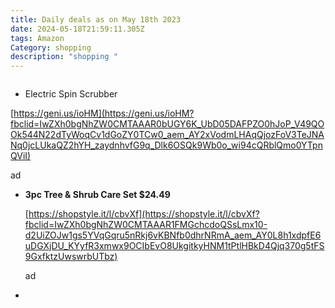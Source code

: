```yaml
---
title: Daily deals as on May 18th 2023
date: 2024-05-18T21:59:11.305Z
tags: Amazon
Category: shopping
description: "shopping "
---
```

![]()

*   Electric Spin Scrubber

  [https://geni.us/ioHM](https://geni.us/ioHM?fbclid=IwZXh0bgNhZW0CMTAAAR0bUGY6K_UbD05DAFPZO0hJoP_V49QOOk544N22dTyWoqCv1dGoZY0TCw0_aem_AY2xVodmLHAqQjozFoV3TeJNANq0jcLUkaQZ2hYH_zaydnhvfG9q_Dlk6OSQk9Wb0o_wi94cQRblQmo0YTpnQViI)

  ad

* <!--StartFragment-->

  **3pc Tree & Shrub Care Set $24.49**

  [https://shopstyle.it/l/cbvXf](https://shopstyle.it/l/cbvXf?fbclid=IwZXh0bgNhZW0CMTAAAR1FMGchcdoQSsLmx10-d2UiZOJw1gs5YVqGqru5nRkj6vKBNfb0dhrNRmA_aem_AY0L8h1xdpfE6uDGXjDU_KYyfR3xmwx9OCIbEvO8UkgitkyHNM1tPtlHBkD4Qjq370g5tFS9GxfktzUwswrbUTbz)

  ad

  <!--EndFragment--> 
*